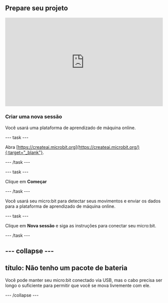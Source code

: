 ## Prepare seu projeto

<html>
  <div style="position: relative; overflow: hidden; padding-top: 56.25%;">
    <iframe style="position: absolute; top: 0; left: 0; right: 0; width: 100%; height: 100%; border: none;" src="https://www.youtube.com/embed/FDfyI_LHVsI?rel=0&cc_load_policy=1" allowfullscreen allow="accelerometer; autoplay; clipboard-write; encrypted-media; gyroscope; picture-in-picture; web-share"></iframe>
  </div>
</html>

### Criar uma nova sessão

Você usará uma plataforma de aprendizado de máquina online.

--- task ---

Abra [https://createai.microbit.org](https://createai.microbit.org/){:target="_blank"}.

--- /task ---

--- task ---

Clique em **Começar**

--- /task ---

Você usará seu micro:bit para detectar seus movimentos e enviar os dados para a plataforma de aprendizado de máquina online.

--- task ---

Clique em **Nova sessão** e siga as instruções para conectar seu micro:bit.

--- /task ---

--- collapse ---
---
título: Não tenho um pacote de bateria
---

Você pode manter seu micro:bit conectado via USB, mas o cabo precisa ser longo o suficiente para permitir que você se mova livremente com ele.

--- /collapse ---

